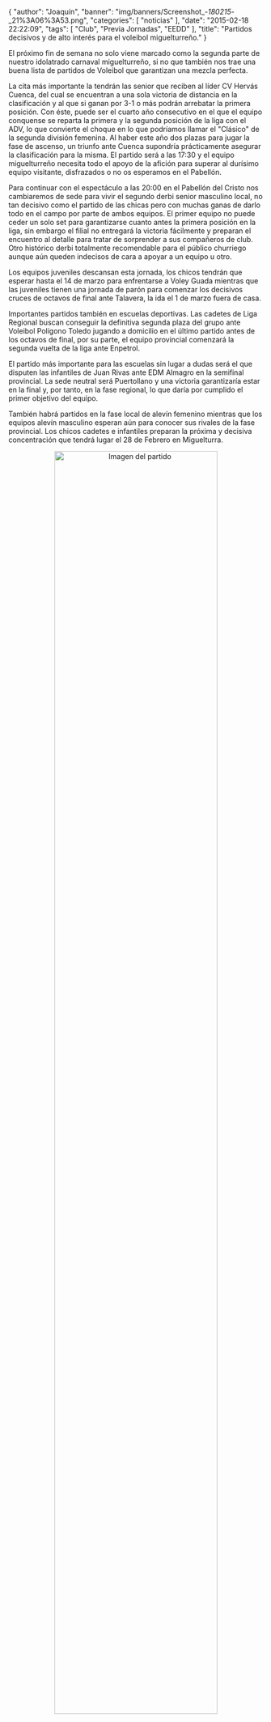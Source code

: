 {
  "author": "Joaquín", 
  "banner": "img/banners/Screenshot_-_180215_-_21%3A06%3A53.png", 
  "categories": [
    "noticias"
  ], 
  "date": "2015-02-18 22:22:09", 
  "tags": [
    "Club", 
    "Previa Jornadas", 
    "EEDD"
  ], 
  "title": "Partidos decisivos y de alto interés para el voleibol miguelturreño."
}

El próximo fin de semana no solo viene marcado como la segunda parte de nuestro idolatrado carnaval miguelturreño, si no que también nos trae una buena lista de partidos de Voleibol que garantizan una mezcla perfecta.

La cita más importante la tendrán las senior que reciben al líder CV Hervás Cuenca, del cual se encuentran a una sola victoria de distancia en la clasificación y al que si ganan por 3-1 o más podrán arrebatar la primera posición. Con éste, puede ser el cuarto año consecutivo en el que el equipo conquense se reparta la primera y la segunda posición de la liga con el ADV, lo que convierte el choque en lo que podríamos llamar el "Clásico" de la segunda división femenina. Al haber este año dos plazas para jugar la fase de ascenso, un triunfo ante Cuenca supondría prácticamente asegurar la clasificación para la misma. El partido será a las 17:30 y el equipo miguelturreño necesita todo el apoyo de la afición para superar al durísimo equipo visitante, disfrazados o no os esperamos en el Pabellón.

Para continuar con el espectáculo a las 20:00 en el Pabellón del Cristo nos cambiaremos de sede para vivir el segundo derbi senior masculino local, no tan decisivo como el partido de las chicas pero con muchas ganas de darlo todo en el campo por parte de ambos equipos. El primer equipo no puede ceder un solo set para garantizarse cuanto antes la primera posición en la liga, sin embargo el filial no entregará la victoria fácilmente y preparan el encuentro al detalle para tratar de sorprender a sus compañeros de club. Otro histórico derbi totalmente recomendable para el público churriego aunque aún queden indecisos de cara a apoyar a un equipo u otro.

Los equipos juveniles descansan esta jornada, los chicos tendrán que esperar hasta el 14 de marzo para enfrentarse a Voley Guada mientras que las juveniles tienen una jornada de parón para comenzar los decisivos cruces de octavos de final ante Talavera, la ida el 1 de marzo fuera de casa.

Importantes partidos también en escuelas deportivas. Las cadetes de Liga Regional buscan conseguir la definitiva segunda plaza del grupo ante Voleibol Polígono Toledo jugando a domicilio en el último partido antes de los octavos de final, por su parte, el equipo provincial comenzará la segunda vuelta de la liga ante Enpetrol.

El partido más importante para las escuelas sin lugar a dudas será el que disputen las infantiles de Juan Rivas ante EDM Almagro en la semifinal provincial. La sede neutral será Puertollano y una victoria garantizaría estar en la final y, por tanto, en la fase regional, lo que daría por cumplido el primer objetivo del equipo.

También habrá partidos en la fase local de alevín femenino mientras que los equipos alevín masculino esperan aún para conocer sus rivales de la fase provincial. Los chicos cadetes e infantiles preparan la próxima y decisiva concentración que tendrá lugar el 28 de Febrero en Miguelturra.

<center>
<a target="_new" href="http://www.advmiguelturra.org/img/banners/Screenshot%20-%20180215%20-%2021%3A06%3A53.png"> 
<img alt="Imagen del partido" width="80%" align="center" src="http://www.advmiguelturra.org/img/banners/Screenshot%20-%20180215%20-%2021%3A06%3A53.png"/> </a> </center>

